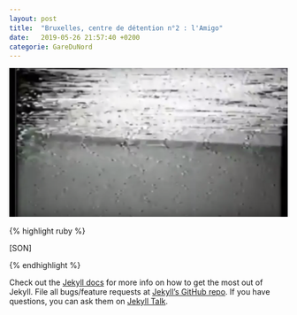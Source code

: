 ```yaml
---
layout: post
title:  "Bruxelles, centre de détention n°2 : l'Amigo"
date:   2019-05-26 21:57:40 +0200
categorie: GareDuNord
---
```


![image](/assets/prison.png)


{% highlight ruby %}

[SON]


{% endhighlight %}

Check out the [Jekyll docs][jekyll-docs] for more info on how to get the most out of Jekyll. File all bugs/feature requests at [Jekyll’s GitHub repo][jekyll-gh]. If you have questions, you can ask them on [Jekyll Talk][jekyll-talk].

[jekyll-docs]: https://jekyllrb.com/docs/home
[jekyll-gh]:   https://github.com/jekyll/jekyll
[jekyll-talk]: https://talk.jekyllrb.com/
